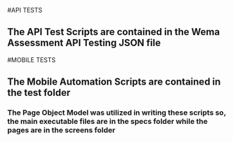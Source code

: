 #API TESTS
## The API Test Scripts are contained in the Wema Assessment API Testing JSON file

#MOBILE TESTS
## The Mobile Automation Scripts are contained in the test folder
### The Page Object Model was utilized in writing these scripts so, the main executable files are in the specs folder while the pages are in the screens folder
